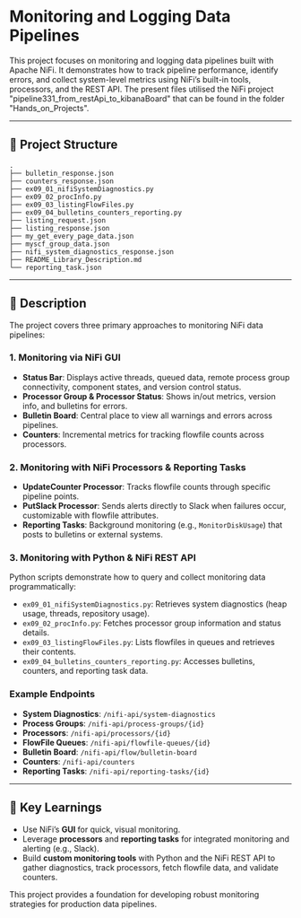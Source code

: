 # Monitoring and Logging Data Pipelines

This project focuses on monitoring and logging data pipelines built with Apache NiFi. 
It demonstrates how to track pipeline performance, identify errors, and collect system-level metrics using NiFi’s built-in tools, processors, and the REST API. The present files utilised the NiFi project "pipeline331_from_restApi_to_kibanaBoard" that can be found in the folder "Hands_on_Projects".

---

## 📂 Project Structure

```
.
├── bulletin_response.json
├── counters_response.json
├── ex09_01_nifiSystemDiagnostics.py
├── ex09_02_procInfo.py
├── ex09_03_listingFlowFiles.py
├── ex09_04_bulletins_counters_reporting.py
├── listing_request.json
├── listing_response.json
├── my_get_every_page_data.json
├── myscf_group_data.json
├── nifi_system_diagnostics_response.json
├── README_Library_Description.md
└── reporting_task.json
```

---

## 📝 Description

The project covers three primary approaches to monitoring NiFi data pipelines:

### 1. Monitoring via NiFi GUI
- **Status Bar**: Displays active threads, queued data, remote process group connectivity, component states, and version control status.
- **Processor Group & Processor Status**: Shows in/out metrics, version info, and bulletins for errors.
- **Bulletin Board**: Central place to view all warnings and errors across pipelines.
- **Counters**: Incremental metrics for tracking flowfile counts across processors.

### 2. Monitoring with NiFi Processors & Reporting Tasks
- **UpdateCounter Processor**: Tracks flowfile counts through specific pipeline points.
- **PutSlack Processor**: Sends alerts directly to Slack when failures occur, customizable with flowfile attributes.
- **Reporting Tasks**: Background monitoring (e.g., `MonitorDiskUsage`) that posts to bulletins or external systems.

### 3. Monitoring with Python & NiFi REST API
Python scripts demonstrate how to query and collect monitoring data programmatically:
- `ex09_01_nifiSystemDiagnostics.py`: Retrieves system diagnostics (heap usage, threads, repository usage).
- `ex09_02_procInfo.py`: Fetches processor group information and status details.
- `ex09_03_listingFlowFiles.py`: Lists flowfiles in queues and retrieves their contents.
- `ex09_04_bulletins_counters_reporting.py`: Accesses bulletins, counters, and reporting task data.

### Example Endpoints
- **System Diagnostics**: `/nifi-api/system-diagnostics`
- **Process Groups**: `/nifi-api/process-groups/{id}`
- **Processors**: `/nifi-api/processors/{id}`
- **FlowFile Queues**: `/nifi-api/flowfile-queues/{id}`
- **Bulletin Board**: `/nifi-api/flow/bulletin-board`
- **Counters**: `/nifi-api/counters`
- **Reporting Tasks**: `/nifi-api/reporting-tasks/{id}`

---

## 🚀 Key Learnings

- Use NiFi’s **GUI** for quick, visual monitoring.
- Leverage **processors** and **reporting tasks** for integrated monitoring and alerting (e.g., Slack).
- Build **custom monitoring tools** with Python and the NiFi REST API to gather diagnostics, track processors, fetch flowfile data, and validate counters.

This project provides a foundation for developing robust monitoring strategies for production data pipelines.
